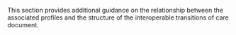 This section provides additional guidance on the relationship between the associated profiles and the structure of the interoperable transitions of care document.

<p align="center">
    <object data="TOC-structure.svg" type="image/svg+xml" width="100%"></object>
</p>